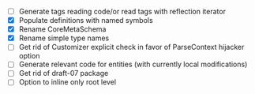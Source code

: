 * [ ] Generate tags reading code/or read tags with reflection iterator
* [x] Populate definitions with named symbols
* [x] Rename CoreMetaSchema
* [x] Rename simple type names
* [ ] Get rid of Customizer explicit check in favor of ParseContext hijacker option
* [ ] Generate relevant code for entities (with currently local modifications)
* [ ] Get rid of draft-07 package
* [ ] Option to inline only root level